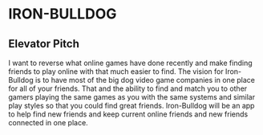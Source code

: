 # IRON-BULLDOG


## Elevator Pitch

I want to reverse what online games have done recently and make finding friends
to play online with that much easier to find. The vision for Iron-Bulldog is to
have most of the big dog video game companies in one place for all of your friends.
That and the ability to find and match you to other gamers playing the same games
as you with the same systems and similar play styles so that you could find great
friends. Iron-Bulldog will be an app to help find new friends and keep current
online friends and new friends connected in one place. 
